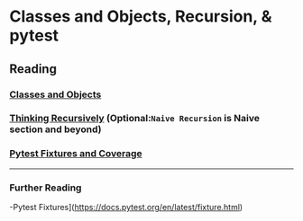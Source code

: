 # Classes and Objects, Recursion, & pytest

## Reading

### [Classes and Objects](https://www.learnpython.org/en/Classes_and_Objects)

### [Thinking Recursively](https://realpython.com/python-thinking-recursively/) (Optional:`Naive Recursion` is Naive section and beyond)

### [Pytest Fixtures and Coverage](https://www.linuxjournal.com/content/python-testing-pytest-fixtures-and-coverage)

---

### Further Reading

-Pytest Fixtures](https://docs.pytest.org/en/latest/fixture.html)
